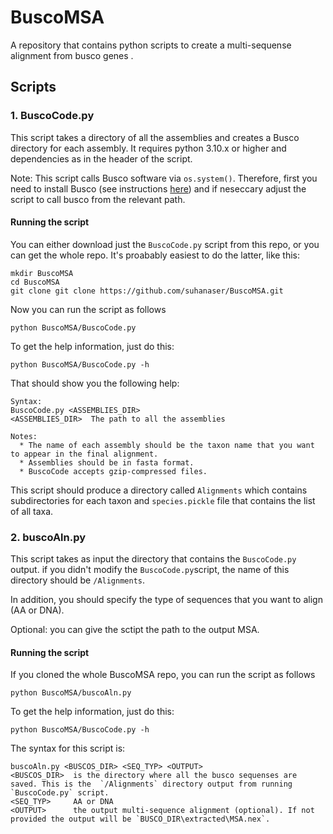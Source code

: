 # BuscoMSA
A repository that contains python scripts to create a multi-sequense alignment from busco genes .
## Scripts
### 1. BuscoCode.py
This script takes a directory of all the assemblies and creates a Busco directory for each assembly. It requires python 3.10.x or higher and dependencies as in the header of the script.

Note: This script calls Busco software via `os.system()`. Therefore, first you need to install Busco (see instructions [here](https://busco.ezlab.org/busco_userguide.html)) and if neseccary adjust the script to call busco from the relevant path.

#### Running the script
You can either download just the `BuscoCode.py` script from this repo, or you can get the whole repo. It's proabably easiest to do the latter, like this:
```
mkdir BuscoMSA
cd BuscoMSA
git clone git clone https://github.com/suhanaser/BuscoMSA.git
```
Now you can run the script as follows
```
python BuscoMSA/BuscoCode.py
```
To get the help information, just do this:
```
python BuscoMSA/BuscoCode.py -h
```
That should show you the following help:
```
Syntax:
BuscoCode.py <ASSEMBLIES_DIR>
<ASSEMBLIES_DIR>  The path to all the assemblies 

Notes: 
  * The name of each assembly should be the taxon name that you want to appear in the final alignment.
  * Assemblies should be in fasta format.
  * BuscoCode accepts gzip-compressed files.
```
This script should produce a directory called `Alignments` which contains subdirectories for each taxon and `species.pickle` file that contains the list of all taxa. 

### 2. buscoAln.py
This script takes as input the directory that contains the `BuscoCode.py` output. 
if you didn't modify the `BuscoCode.py`script, the name of this directory should be `/Alignments`.

 In addition, you should specify the type of sequences that you want to align (AA or DNA).
 
 Optional: you can give the sctipt the path to the output MSA.
 
 #### Running the script
 If you cloned the whole BuscoMSA repo, you can run the script as follows
```
python BuscoMSA/buscoAln.py
```
To get the help information, just do this:
```
python BuscoMSA/BuscoCode.py -h
```
The syntax for this script is:
```
buscoAln.py <BUSCOS_DIR> <SEQ_TYP> <OUTPUT>
<BUSCOS_DIR>  is the directory where all the busco sequenses are saved. This is the  `/Alignments` directory output from running `BuscoCode.py` script.
<SEQ_TYP>     AA or DNA
<OUTPUT>      the output multi-sequence alignment (optional). If not provided the output will be `BUSCO_DIR\extracted\MSA.nex`.
```

